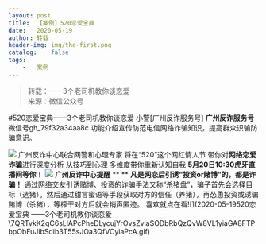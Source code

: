 ```yaml
---
layout:	post
title:	【案例】520恋爱宝典
date:	2020-05-19
author:	转载
header-img:	img/the-first.png
catalog:	false
tags:
	-	案例
---
```


<blockquote><p>转载：——3个老司机教你谈恋爱<br>
来源：微信公众号</p></blockquote>

#520恋爱宝典——3个老司机教你谈恋爱
小警[广州反诈服务号]
**广州反诈服务号**
微信号gh_79f32a34aa8c
功能介绍宣传防范电信网络诈骗知识，提高群众识骗防骗意识。

![]({{site.baseurl}}/postimg/U80CvqU0rQoj28lia8ADCL5AW90zEfIuXlAR0lXnxsD2So74aNRIOp2SdpAOqa9Rs5Ncxrria1Xqy2j3eXBYsY7A.gif)
广州反诈中心联合网警和心理专家
将在“520”这个网红情人节
带你对**网络恋爱诈骗**进行深度分析
从技巧到心理
多维度带你重新认知自我
**5月20日10:30虎牙直播间等你！**
![]({{site.baseurl}}/postimg/U80CvqU0rQoj28lia8ADCL5AW90zEfIuX5wDmLNrymAHO81w09uHOS2FhuToylI2FbuU10ibzRzdxNuMSX0x79wQ.jpeg)
**广州反诈中心提醒**
**
**
**凡是网恋后引诱“投资or赌博”的，都是诈骗！**
通过网络交友引诱赌博、投资的诈骗手法又称“杀猪盘”，骗子首先会选择目标（选猪），然后通过甜言蜜语等手段获取对方的信任（养猪），再怂恿投资或诱骗赌博（杀猪），等榨干对方后就会销声匿迹。
喜欢就点在看![](2020-05-19520恋爱宝典
——3个老司机教你谈恋爱\\7QRTvkK2qC6sLlAPcPheDLycujYrOvsZviaSODbRbQzQvW8VL1yiaGA8FTPbpObFuJibSdib3T55sJOa3QfVCyiaPcA.gif)
